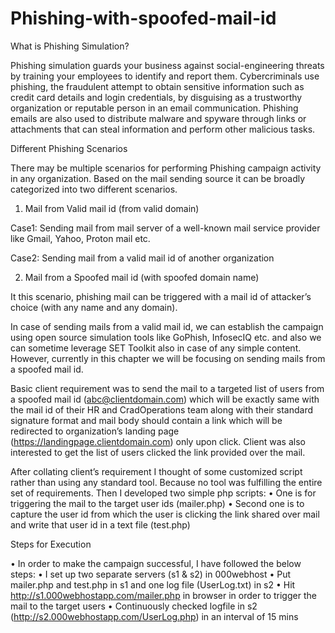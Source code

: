 # Phishing-with-spoofed-mail-id

What is Phishing Simulation?

Phishing simulation guards your business against social-engineering threats by training your employees to identify and report them. Cybercriminals use phishing, the fraudulent attempt to obtain sensitive information such as credit card details and login credentials, by disguising as a trustworthy organization or reputable person in an email communication. Phishing emails are also used to distribute malware and spyware through links or attachments that can steal information and perform other malicious tasks.

Different Phishing Scenarios

There may be multiple scenarios for performing Phishing campaign activity in any organization. Based on the mail sending source it can be broadly categorized into two different scenarios.
1.	Mail from Valid mail id (from valid domain)

Case1: Sending mail from mail server of a well-known mail service provider like Gmail, Yahoo, Proton mail etc.

Case2: Sending mail from a valid mail id of another organization

2.	Mail from a Spoofed mail id (with spoofed domain name)

It this scenario, phishing mail can be triggered with a mail id of attacker’s choice (with any name and any domain).

In case of sending mails from a valid mail id, we can establish the campaign using open source simulation tools like GoPhish, InfosecIQ etc. and also we can sometime leverage SET Toolkit also in case of any simple content. However, currently in this chapter we will be focusing on sending mails from a spoofed mail id.


Basic client requirement was to send the mail to a targeted list of users from a spoofed mail id (abc@clientdomain.com) which will be exactly same with the mail id of their HR and CradOperations team along with their standard signature format and mail body should contain a link which will be redirected to organization’s landing page (https://landingpage.clientdomain.com) only upon click.
Client was also interested to get the list of users clicked the link provided over the mail.


After collating client’s requirement I thought of some customized script rather than using any standard tool. Because no tool was fulfilling the entire set of requirements.
Then I developed two simple php scripts:
•	One is for triggering the mail to the target user ids (mailer.php)
•	Second one is to capture the user id from which the user is clicking the link shared over mail and write that user id in a text file (test.php)

Steps for Execution

•	In order to make the campaign successful, I have followed the below steps:
•	I set up two separate servers (s1 & s2) in 000webhost
•	Put mailer.php and test.php in s1 and one log file (UserLog.txt) in s2
•	Hit http://s1.000webhostapp.com/mailer.php in browser in order to trigger the mail to the target users
•	Continuously checked logfile in s2 (http://s2.000webhostapp.com/UserLog.php) in an interval of 15 mins

